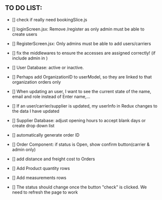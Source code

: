 ## TO DO LIST:

- [] check if really need bookingSlice.js

- [] loginScreen.jsx: Remove /register as only admin must be able to create users
- [] RegisterScreen.jsx: Only admins must be able to add users/carriers
- [] fix the middlewares to ensure the accesses are assigned correctly! (if include admin in )

- [] User Database: active or inactive.
- [] Perhaps add OrganizationID to userModel, so they are linked to that organization orders only
- [] When updating an user, I want to see the current state of the name, email and role instead of Enter name,...
- [] If an user/carrier/supplier is updated, my userInfo in Redux changes to the data I have updated

- [] Supplier Database: adjust opening hours to accept blank days or create drop down list

- [] automatically generate order ID
- [] Order Component: if status is Open, show confirm button(carrier & admin only)
- [] add distance and freight cost to Orders
- [] Add Product quantity rows
- [] Add measurements rows

- [] The status should change once the button "check" is clicked. We need to refresh the page to work
